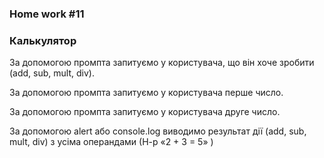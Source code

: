 ### Home work #11
### Калькулятор
За допомогою промпта запитуємо у користувача, що він хоче зробити (add, sub, mult, div).

За допомогою промпта запитуємо у користувача перше число.

За допомогою промпта запитуємо у користувача друге число.

За допомогою alert або console.log виводимо результат дії (add, sub, mult, div) з усіма операндами (Н-р «2 + 3 = 5» )